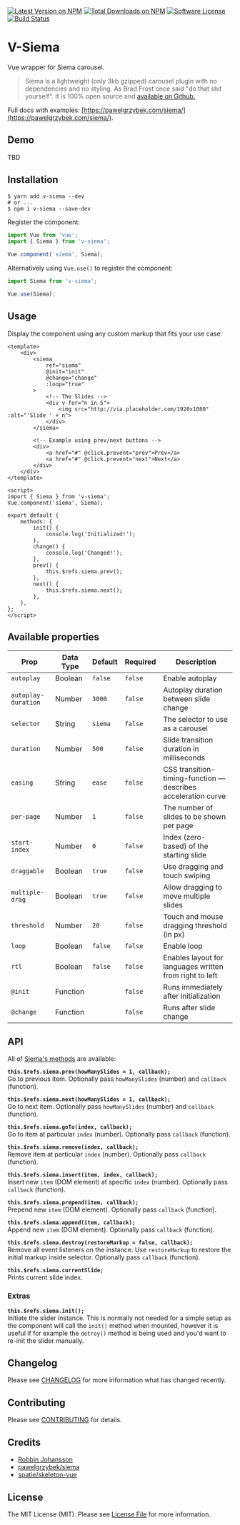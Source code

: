 [![Latest Version on NPM](https://img.shields.io/npm/v/v-siema.svg?style=flat-square)](https://npmjs.com/package/v-siema)
[![Total Downloads on NPM](https://img.shields.io/npm/dt/v-siema.svg)](https://www.npmjs.com/package/v-siema)
[![Software License](https://img.shields.io/badge/license-MIT-brightgreen.svg?style=flat-square)](LICENSE.md)
[![Build Status](https://img.shields.io/travis/robbinfellow/v-siema/master.svg?style=flat-square)](https://travis-ci.org/robbinfellow/v-siema)

# V-Siema

Vue wrapper for Siema carousel.

> Siema is a lightweight (only 3kb gzipped) carousel plugin with no dependencies and no styling. As Brad Frost once said "do that shit yourself". It is 100% open source and [available on Github.](https://github.com/pawelgrzybek/siema)

Full docs with examples: [https://pawelgrzybek.com/siema/](https://pawelgrzybek.com/siema/).

## Demo

TBD

## Installation
```shell
$ yarn add v-siema --dev
# or ...
$ npm i v-siema --save-dev
```

Register the component:

```javascript
import Vue from 'vue';
import { Siema } from 'v-siema';

Vue.component('siema', Siema);
```

Alternatively using `Vue.use()` to register the component:

```javascript
import Siema from 'v-siema';

Vue.use(Siema);
```

## Usage

Display the component using any custom markup that fits your use case:

``` vue
<template>
    <div>
        <siema
            ref="siema"
            @init="init"
            @change="change"
            :loop="true"
        >
            <!-- The Slides -->
            <div v-for="n in 5">
                <img src="http://via.placeholder.com/1920x1080" :alt="'Slide ' + n">
            </div>
        </siema>

        <!-- Example using prev/next buttons -->
        <div>
            <a href="#" @click.prevent="prev">Prev</a>
            <a href="#" @click.prevent="next">Next</a>
        </div>
    </div>
</template>

<script>
import { Siema } from 'v-siema';
Vue.component('siema', Siema);

export default {
    methods: {
        init() {
            console.log('Initialized!');
        },
        change() {
            console.log('Changed!');
        },
        prev() {
            this.$refs.siema.prev();
        },
        next() {
            this.$refs.siema.next();
        },
    },
};
</script>
```

## Available properties

Prop                | Data Type  | Default  | Required   | Description
------------------- | ---------- | --------- | -------   | -----------
`autoplay`          | Boolean    | `false`   | `false`   | Enable autoplay
`autoplay-duration` | Number     | `3000`    | `false`   | Autoplay duration between slide change
`selector`          | String     | `siema`   | `false`   | The selector to use as a carousel
`duration`          | Number     | `500`     | `false`   | Slide transition duration in milliseconds
`easing`            | String     | `ease`    | `false`   | CSS transition-timing-function — describes acceleration curve
`per-page`          | Number     | `1`       | `false`   | The number of slides to be shown per page
`start-index`       | Number     | `0`       | `false`   | Index (zero-based) of the starting slide
`draggable`         | Boolean    | `true`    | `false`   | Use dragging and touch swiping
`multiple-drag`     | Boolean    | `true`    | `false`   | Allow dragging to move multiple slides
`threshold`         | Number     | `20`      | `false`   | Touch and mouse dragging threshold (in px)
`loop`              | Boolean    | `false`   | `false`   | Enable loop
`rtl`               | Boolean    | `false`   | `false`   | Enables layout for languages written from right to left
`@init`             | Function   |           | `false`   | Runs immediately after initialization
`@change`           | Function   |           | `false`   | Runs after slide change

## API

All of [Siema's methods](https://github.com/pawelgrzybek/siema#api) are available:

**`this.$refs.siema.prev(howManySlides = 1, callback);`**  
Go to previous item. Optionally pass `howManySlides` (number) and `callback` (function).

**`this.$refs.siema.next(howManySlides = 1, callback);`**  
Go to next item. Optionally pass `howManySlides` (number) and `callback` (function).

**`this.$refs.siema.goTo(index, callback);`**  
Go to item at particular `index` (number). Optionally pass `callback` (function).

**`this.$refs.siema.remove(index, callback);`**  
Remove item at particular `index` (number). Optionally pass `callback` (function).

**`this.$refs.siema.insert(item, index, callback);`**  
Insert new `item` (DOM element) at specific `index` (number). Optionally pass `callback` (function).

**`this.$refs.siema.prepend(item, callback);`**  
Prepend new `item` (DOM element). Optionally pass `callback` (function).

**`this.$refs.siema.append(item, callback);`**  
Append new `item` (DOM element). Optionally pass `callback` (function).

**`this.$refs.siema.destroy(restoreMarkup = false, callback);`**  
Remove all event listeners on the instance. Use `restoreMarkup` to restore the initial markup inside selector. Optionally pass `callback` (function).

**`this.$refs.siema.currentSlide;`**  
Prints current slide index.

### Extras

**`this.$refs.siema.init();`**  
Initiate the slider instance. This is normally not needed for a simple setup as the component will call the `init()` method when mounted, however it is useful if for example the `detroy()` method is being used and you'd want to re-init the slider manually.

## Changelog

Please see [CHANGELOG](CHANGELOG.md) for more information what has changed recently.

## Contributing

Please see [CONTRIBUTING](CONTRIBUTING.md) for details.

## Credits

* [Robbin Johansson](https://github.com/robbinfellow)
* [pawelgrzybek/siema](https://github.com/pawelgrzybek/siema)
* [spatie/skeleton-vue](https://github.com/spatie/skeleton-vue)

## License

The MIT License (MIT). Please see [License File](LICENSE.md) for more information.
